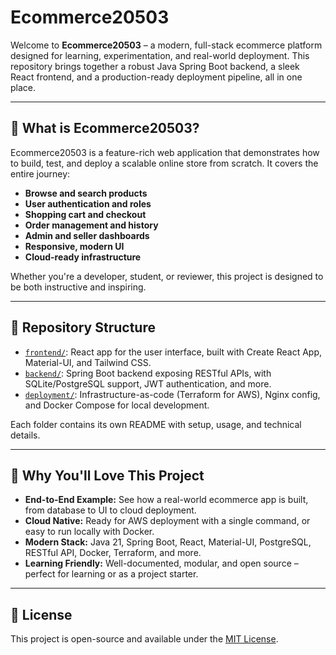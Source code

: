 # Ecommerce20503

Welcome to **Ecommerce20503** – a modern, full-stack ecommerce platform designed for learning, experimentation, and real-world deployment. This repository brings together a robust Java Spring Boot backend, a sleek React frontend, and a production-ready deployment pipeline, all in one place.

---

## 🚀 What is Ecommerce20503?

Ecommerce20503 is a feature-rich web application that demonstrates how to build, test, and deploy a scalable online store from scratch. It covers the entire journey:

- **Browse and search products**
- **User authentication and roles**
- **Shopping cart and checkout**
- **Order management and history**
- **Admin and seller dashboards**
- **Responsive, modern UI**
- **Cloud-ready infrastructure**

Whether you're a developer, student, or reviewer, this project is designed to be both instructive and inspiring.

---

## 🧭 Repository Structure

- [`frontend/`](./frontend/README.md): React app for the user interface, built with Create React App, Material-UI, and Tailwind CSS.
- [`backend/`](./backend/README.md): Spring Boot backend exposing RESTful APIs, with SQLite/PostgreSQL support, JWT authentication, and more.
- [`deployment/`](./deployment/README.md): Infrastructure-as-code (Terraform for AWS), Nginx config, and Docker Compose for local development.

Each folder contains its own README with setup, usage, and technical details.

---

## 🌟 Why You'll Love This Project

- **End-to-End Example:** See how a real-world ecommerce app is built, from database to UI to cloud deployment.
- **Cloud Native:** Ready for AWS deployment with a single command, or easy to run locally with Docker.
- **Modern Stack:** Java 21, Spring Boot, React, Material-UI, PostgreSQL, RESTful API, Docker, Terraform, and more.
- **Learning Friendly:** Well-documented, modular, and open source – perfect for learning or as a project starter.

---

## 📝 License

This project is open-source and available under the [MIT License](./LICENSE).